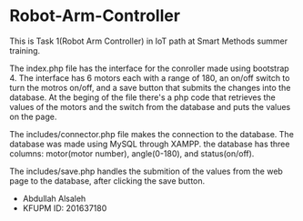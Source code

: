 # Robot-Arm-Controller
This is Task 1(Robot Arm Controller) in IoT path at Smart Methods summer training.

The index.php file has the interface for the conroller made using bootstrap 4. 
The interface has 6 motors each with a range of 180, an on/off switch to turn the motros on/off, and a save button that submits the changes into the database.
At the beging of the file there's a php code that retrieves the values of the motors and the switch from the database and puts the values on the page.

The includes/connector.php file makes the connection to the database.
The database was made using MySQL through XAMPP.
the database has three columns: motor(motor number), angle(0-180), and status(on/off).

The includes/save.php handles the submition of the values from the web page to the database, after clicking the save button.

- Abdullah Alsaleh
- KFUPM ID: 201637180
